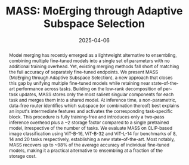 ---
# Documentation: https://wowchemy.com/docs/managing-content/

title: "MASS: MoErging through Adaptive Subspace Selection"
subtitle: ''
summary: ''
authors:
- crisostomi
- zirilli
- gargiulo
- Maria Sofia Bucarelli
- Simone Scardapane
- Fabrizio Silvestri
- Iacopo Masi
- rodola


# Author notes (optional)
author_notes:
  - 'Equal contribution'
  - 'Equal contribution'

tags: []
categories: []
date: '2025-04-06'
lastmod: 2025-02-27T:26:44
featured: false
draft: false
publication_short: "Preprint"

image:
  caption: ''
  focal_point: 'Center'
  preview_only: false

projects: []
publishDate: '2025-27-02T:26:44'
publication_types:
- '3'
abstract: "Model merging has recently emerged as a lightweight alternative to ensembling, combining multiple fine-tuned models into a single set of parameters with no additional training overhead. Yet, existing merging methods fall short of matching the full accuracy of separately fine-tuned endpoints. We present MASS (MoErging through Adaptive Subspace Selection), a new approach that closes this gap by unifying multiple fine-tuned models while retaining near state-of-the-art performance across tasks. Building on the low-rank decomposition of per-task updates, MASS stores only the most salient singular components for each task and merges them into a shared model. At inference time, a non-parametric, data-free router identifies which subspace (or combination thereof) best explains an input's intermediate features and activates the corresponding task-specific block. This procedure is fully training-free and introduces only a two-pass inference overhead plus a ~2 storage factor compared to a single pretrained model, irrespective of the number of tasks. We evaluate MASS on CLIP-based image classification using ViT-B-16, ViT-B-32 and ViT-L-14 for benchmarks of 8, 14 and 20 tasks respectively, establishing a new state-of-the-art. Most notably, MASS recovers up to ~98% of the average accuracy of individual fine-tuned models, making it a practical alternative to ensembling at a fraction of the storage cost."

links:
- name: arXiv
  url : https://arxiv.org/abs/2504.05342

publication: '*ArXiv preprint*'
---